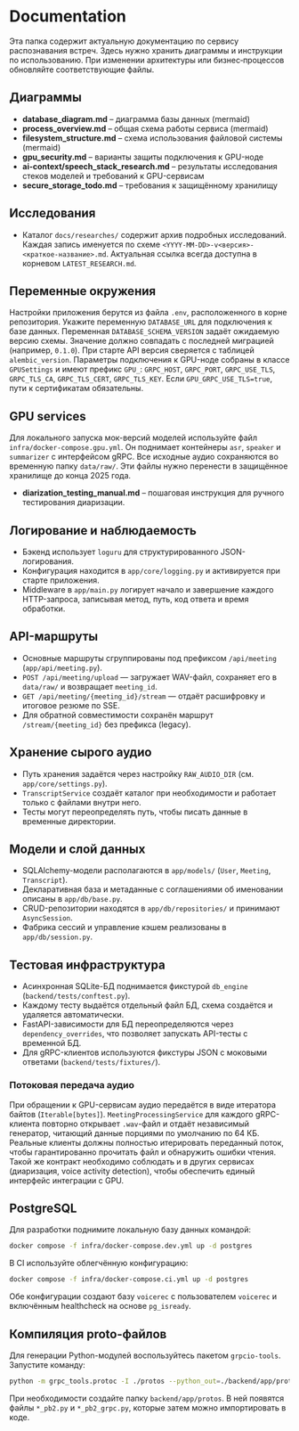 # Documentation

Эта папка содержит актуальную документацию по сервису распознавания встреч. Здесь нужно хранить диаграммы и инструкции по использованию. При изменении архитектуры или бизнес‑процессов обновляйте соответствующие файлы.

## Диаграммы
- **database_diagram.md** – диаграмма базы данных (mermaid)
- **process_overview.md** – общая схема работы сервиса (mermaid)
- **filesystem_structure.md** – схема использования файловой системы (mermaid)
- **gpu_security.md** – варианты защиты подключения к GPU-ноде
- **ai-context/speech_stack_research.md** – результаты исследования стеков моделей и требований к GPU-сервисам
- **secure_storage_todo.md** – требования к защищённому хранилищу

## Исследования
- Каталог `docs/researches/` содержит архив подробных исследований. Каждая запись именуется по схеме `<YYYY-MM-DD>-v<версия>-<краткое-название>.md`. Актуальная ссылка всегда доступна в корневом `LATEST_RESEARCH.md`.

## Переменные окружения
Настройки приложения берутся из файла `.env`, расположенного в корне репозитория.
Укажите переменную `DATABASE_URL` для подключения к базе данных.
Переменная `DATABASE_SCHEMA_VERSION` задаёт ожидаемую версию схемы. Значение
должно совпадать с последней миграцией (например, `0.1.0`). При старте API
версия сверяется с таблицей `alembic_version`.
Параметры подключения к GPU-ноде собраны в классе `GPUSettings` и имеют префикс
`GPU_`: `GRPC_HOST`, `GRPC_PORT`, `GRPC_USE_TLS`, `GRPC_TLS_CA`,
`GRPC_TLS_CERT`, `GRPC_TLS_KEY`. Если `GPU_GRPC_USE_TLS=true`, пути к
сертификатам обязательны.

## GPU services
Для локального запуска мок-версий моделей используйте файл `infra/docker-compose.gpu.yml`.
Он поднимает контейнеры `asr`, `speaker` и `summarizer` с интерфейсом gRPC.
Все исходные аудио сохраняются во временную папку `data/raw/`. Эти файлы нужно
перенести в защищённое хранилище до конца 2025 года.

- **diarization_testing_manual.md** – пошаговая инструкция для ручного тестирования диаризации.

## Логирование и наблюдаемость
- Бэкенд использует `loguru` для структурированного JSON-логирования.
- Конфигурация находится в `app/core/logging.py` и активируется при старте приложения.
- Middleware в `app/main.py` логирует начало и завершение каждого HTTP-запроса, записывая
  метод, путь, код ответа и время обработки.

## API-маршруты
- Основные маршруты сгруппированы под префиксом `/api/meeting` (`app/api/meeting.py`).
- `POST /api/meeting/upload` — загружает WAV-файл, сохраняет его в `data/raw/` и возвращает
  `meeting_id`.
- `GET /api/meeting/{meeting_id}/stream` — отдаёт расшифровку и итоговое резюме по SSE.
- Для обратной совместимости сохранён маршрут `/stream/{meeting_id}` без префикса (legacy).

## Хранение сырого аудио
- Путь хранения задаётся через настройку `RAW_AUDIO_DIR` (см. `app/core/settings.py`).
- `TranscriptService` создаёт каталог при необходимости и работает только с файлами внутри
  него.
- Тесты могут переопределять путь, чтобы писать данные в временные директории.

## Модели и слой данных
- SQLAlchemy-модели располагаются в `app/models/` (`User`, `Meeting`, `Transcript`).
- Декларативная база и метаданные с соглашениями об именовании описаны в `app/db/base.py`.
- CRUD-репозитории находятся в `app/db/repositories/` и принимают `AsyncSession`.
- Фабрика сессий и управление кэшем реализованы в `app/db/session.py`.

## Тестовая инфраструктура
- Асинхронная SQLite-БД поднимается фикстурой `db_engine` (`backend/tests/conftest.py`).
- Каждому тесту выдаётся отдельный файл БД, схема создаётся и удаляется автоматически.
- FastAPI-зависимости для БД переопределяются через `dependency_overrides`, что позволяет
  запускать API-тесты с временной БД.
- Для gRPC-клиентов используются фикстуры JSON с моковыми ответами (`backend/tests/fixtures/`).

### Потоковая передача аудио

При обращении к GPU-сервисам аудио передаётся в виде итератора байтов (`Iterable[bytes]`).
`MeetingProcessingService` для каждого gRPC-клиента повторно открывает `.wav`-файл и
отдаёт независимый генератор, читающий данные порциями по умолчанию по 64 КБ.
Реальные клиенты должны полностью итерировать переданный поток, чтобы гарантированно
прочитать файл и обнаружить ошибки чтения. Такой же контракт необходимо соблюдать и в
других сервисах (диаризация, voice activity detection), чтобы обеспечить единый
интерфейс интеграции с GPU.

## PostgreSQL
Для разработки поднимите локальную базу данных командой:

```bash
docker compose -f infra/docker-compose.dev.yml up -d postgres
```

В CI используйте облегчённую конфигурацию:

```bash
docker compose -f infra/docker-compose.ci.yml up -d postgres
```

Обе конфигурации создают базу `voicerec` с пользователем `voicerec` и включённым healthcheck на основе `pg_isready`.

## Компиляция proto-файлов
Для генерации Python-модулей воспользуйтесь пакетом `grpcio-tools`. Запустите команду:

```bash
python -m grpc_tools.protoc -I ./protos --python_out=./backend/app/protos --grpc_python_out=./backend/app/protos ./protos/*.proto
```

При необходимости создайте папку `backend/app/protos`. В ней появятся файлы `*_pb2.py` и `*_pb2_grpc.py`, которые затем можно импортировать в коде.
